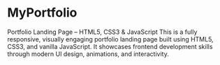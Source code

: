 # MyPortfolio
Portfolio Landing Page – HTML5, CSS3 &amp; JavaScript This is a fully responsive, visually engaging portfolio landing page built using HTML5, CSS3, and vanilla JavaScript. It showcases frontend development skills through modern UI design, animations, and interactivity.

